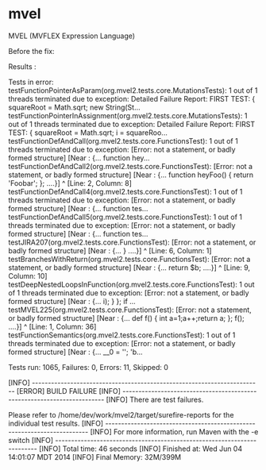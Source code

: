 mvel
====

MVEL (MVFLEX Expression Language)

Before the fix:

 Results :

 Tests in error: 
   testFunctionPointerAsParam(org.mvel2.tests.core.MutationsTests): 1 out of 1 threads terminated due to exception: Detailed Failure Report:  FIRST TEST: { squareRoot = Math.sqrt; new String(St...
   testFunctionPointerInAssignment(org.mvel2.tests.core.MutationsTests): 1 out of 1 threads terminated due to exception: Detailed Failure Report:  FIRST TEST: { squareRoot = Math.sqrt; i = squareRoo...
   testFunctionDefAndCall(org.mvel2.tests.core.FunctionsTest): 1 out of 1 threads terminated due to exception: [Error: not a statement, or badly formed structure] [Near : {... function hey...
   testFunctionDefAndCall2(org.mvel2.tests.core.FunctionsTest): [Error: not a statement, or badly formed structure]
 [Near : {... function heyFoo() { return 'Foobar'; }; ....}]
                      ^
 [Line: 2, Column: 8]
   testFunctionDefAndCall4(org.mvel2.tests.core.FunctionsTest): 1 out of 1 threads terminated due to exception: [Error: not a statement, or badly formed structure] [Near : {... function tes...
   testFunctionDefAndCall5(org.mvel2.tests.core.FunctionsTest): 1 out of 1 threads terminated due to exception: [Error: not a statement, or badly formed structure] [Near : {... function tes...
   testJIRA207(org.mvel2.tests.core.FunctionsTest): [Error: not a statement, or badly formed structure]
 [Near : {... } ....}]
             ^
 [Line: 6, Column: 1]
   testBranchesWithReturn(org.mvel2.tests.core.FunctionsTest): [Error: not a statement, or badly formed structure]
 [Near : {... return $b; ....}]
             ^
 [Line: 9, Column: 10]
   testDeepNestedLoopsInFunction(org.mvel2.tests.core.FunctionsTest): 1 out of 1 threads terminated due to exception: [Error: not a statement, or badly formed structure] [Near : {... i); } }; if ...
   testMVEL225(org.mvel2.tests.core.FunctionsTest): [Error: not a statement, or badly formed structure]
 [Near : {... def f() { int a=1;a++;return a; }; f(); ....}]
                 ^
 [Line: 1, Column: 36]
   testFunctionSemantics(org.mvel2.tests.core.FunctionsTest): 1 out of 1 threads terminated due to exception: [Error: not a statement, or badly formed structure] [Near : {... __0 = ''; 'b...

 Tests run: 1065, Failures: 0, Errors: 11, Skipped: 0

 [INFO] ------------------------------------------------------------------------
 [ERROR] BUILD FAILURE
 [INFO] ------------------------------------------------------------------------
 [INFO] There are test failures.

Please refer to /home/dev/work/mvel2/target/surefire-reports for the individual test results.
[INFO] ------------------------------------------------------------------------
[INFO] For more information, run Maven with the -e switch
[INFO] ------------------------------------------------------------------------
[INFO] Total time: 46 seconds
[INFO] Finished at: Wed Jun 04 14:01:07 MDT 2014
[INFO] Final Memory: 32M/399M

